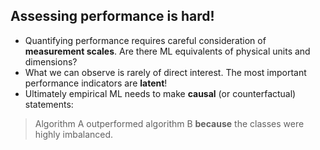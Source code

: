 ## Assessing performance is hard!

- Quantifying performance requires careful consideration of **measurement scales**. Are there ML equivalents of physical units and dimensions? 
- What we can observe is rarely of direct interest. The most important performance indicators are **latent**! 
- Ultimately empirical ML needs to make **causal** (or counterfactual) statements:

> Algorithm A outperformed algorithm B **because** the classes were highly imbalanced.
